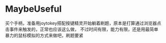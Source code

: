 # MaybeUseful
买个手柄，准备用joytokey搭配按键精灵开始躺着刷题，原本是打算通过浏览器点击事件来触发的，正常也应该这么做， 不过时间有限，能力有限，还是用最简单暴力的鼠标模拟的方式来做吧，刷题要紧
